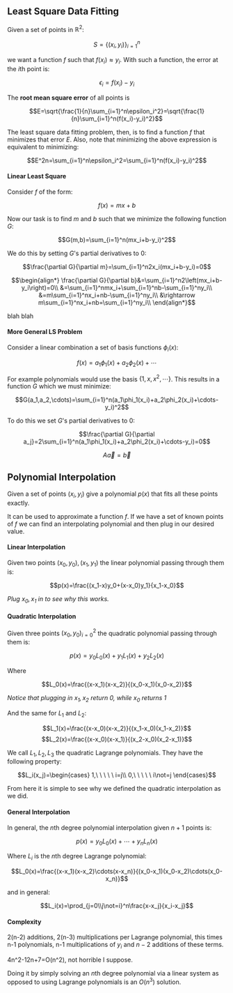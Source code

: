 ## Least Square Data Fitting
Given a set of points in $\mathbb R^2$:

$$S=\{(x_i,y_i)\}_{i=1}^n$$

we want a function $f$ such that $f(x_i)\approx y_i$. With such a function, the error at the $i$th point is:

$$\epsilon_i=f(x_i)-y_i$$

The **root mean square error** of all points is

$$E=\sqrt{\frac{1}{n}\sum_{i=1}^n\epsilon_i^2}=\sqrt{\frac{1}{n}\sum_{i=1}^n(f(x_i)-y_i)^2}$$

The least square data fitting problem, then, is to find a function $f$ that minimizes that error $E$. Also, note that minimizing the above expression is equivalent to minimizing:

$$E^2n=\sum_{i=1}^n\epsilon_i^2=\sum_{i=1}^n(f(x_i)-y_i)^2$$

#### Linear Least Square
Consider $f$ of the form:

$$f(x)=mx+b$$

Now our task is to find $m$ and $b$ such that we minimize the following function $G$:

$$G(m,b)=\sum_{i=1}^n(mx_i+b-y_i)^2$$

We do this by setting $G$'s partial derivatives to $0$:

$$\frac{\partial G}{\partial m}=\sum_{i=1}^n2x_i(mx_i+b-y_i)=0$$

$$\begin{align*}
\frac{\partial G}{\partial b}&=\sum_{i=1}^n2\left(mx_i+b-y_i\right)=0\\
&=\sum_{i=1}^nmx_i+\sum_{i=1}^nb-\sum_{i=1}^ny_i\\
&=m\sum_{i=1}^nx_i+nb-\sum_{i=1}^ny_i\\
&\rightarrow m\sum_{i=1}^nx_i+nb=\sum_{i=1}^ny_i\\
\end{align*}$$

blah blah

#### More General LS Problem
Consider a linear combination a set of basis functions $\phi_i(x)$:

$$f(x)=a_1\phi_1(x)+a_2\phi_2(x)+\cdots$$

For example polynomials would use the basis $\{1,x,x^2,\cdots\}$. This results in a function $G$ which we must minimize:

$$G(a_1,a_2,\cdots)=\sum_{i=1}^n(a_1\phi_1(x_i)+a_2\phi_2(x_i)+\cdots-y_i)^2$$

To do this we set $G$'s partial derivatives to $0$:

$$\frac{\partial G}{\partial a_j}=2\sum_{i=1}^n(a_1\phi_1(x_i)+a_2\phi_2(x_i)+\cdots-y_i)=0$$

$$A\vec a=\vec b$$

## Polynomial Interpolation
Given a set of points $(x_i,y_i)$ give a polynomial $p(x)$ that fits all these points exactly.

It can be used to approximate a function $f$. If we have a set of known points of $f$ we can find an interpolating polynomial and then plug in our desired value.

#### Linear Interpolation
Given two points $(x_0,y_0), (x_1,y_1)$ the linear polynomial passing through them is:

$$p(x)=\frac{(x_1-x)y_0+(x-x_0)y_1}{x_1-x_0}$$

*Plug $x_0,x_1$ in to see why this works.*

#### Quadratic Interpolation
Given three points $(x_0,y_0)_ {i=0}^2$ the quadratic polynomial passing through them is:

$$p(x)=y_0L_0(x)+y_1L_1(x)+y_2L_2(x)$$

Where

$$L_0(x)=\frac{(x-x_1)(x-x_2)}{(x_0-x_1)(x_0-x_2)}$$

*Notice that plugging in $x_1,x_2$ return $0$, while $x_0$ returns $1$*

And the same for $L_1$ and $L_2$:

$$L_1(x)=\frac{(x-x_0)(x-x_2)}{(x_1-x_0)(x_1-x_2)}$$
$$L_2(x)=\frac{(x-x_0)(x-x_1)}{(x_2-x_0)(x_2-x_1)}$$

We call $L_1,L_2,L_3$ the quadratic Lagrange polynomials. They have the following property:

$$L_i(x_j)=\begin{cases}
1,\ \ \ \ \  i=j\\
0,\ \ \ \ \  i\not=j
\end{cases}$$

From here it is simple to see why we defined the quadratic interpolation as we did.

#### General Interpolation
In general, the $n$th degree polynomial interpolation given $n+1$ points is:

$$p(x)=y_0L_0(x)+\cdots+y_nL_n(x)$$

Where $L_i$ is the $n$th degree Lagrange polynomial:

$$L_0(x)=\frac{(x-x_1)(x-x_2)\cdots(x-x_n)}{(x_0-x_1)(x_0-x_2)\cdots(x_0-x_n)}$$

and in general:

$$L_i(x)=\prod_{j=0\\j\not=i}^n\frac{x-x_j}{x_i-x_j}$$

#### Complexity
2(n-2) additions, 2(n-3) multiplications per Lagrange polynomial, this times n-1 polynomials, n-1 multiplications of $y_i$ and $n-2$ additions of these terms.

4n^2-12n+7=O(n^2), not horrible I suppose.

Doing it by simply solving an $n$th degree polynomial via a linear system as opposed to using Lagrange polynomials is an $O(n^3)$ solution.
